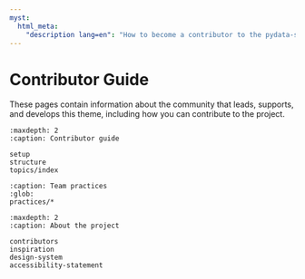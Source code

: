 ```yaml
---
myst:
  html_meta:
    "description lang=en": "How to become a contributor to the pydata-sphinx-theme."
---
```


# Contributor Guide

These pages contain information about the community that leads, supports, and develops this theme, including how you can contribute to the project.

```{toctree}
:maxdepth: 2
:caption: Contributor guide

setup
structure
topics/index
```

```{toctree}
:caption: Team practices
:glob:
practices/*
```

```{toctree}
:maxdepth: 2
:caption: About the project

contributors
inspiration
design-system
accessibility-statement
```
